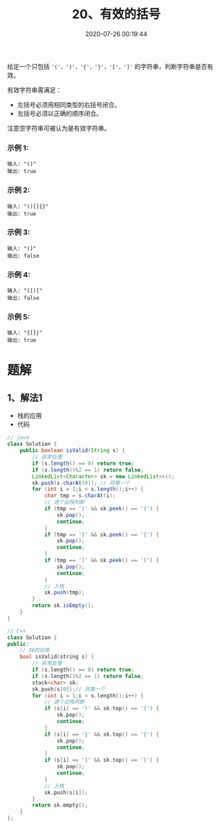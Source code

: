 ﻿---
title: 20、有效的括号
categories:
- leetcode
tags:
  - null
date: 2020-07-26 00:19:44
---

给定一个只包括 `'('，')'，'{'，'}'，'['，']'` 的字符串，判断字符串是否有效。

有效字符串需满足：

- 左括号必须用相同类型的右括号闭合。
- 左括号必须以正确的顺序闭合。

注意空字符串可被认为是有效字符串。

### 示例 1:
```
输入: "()"
输出: true
```
### 示例 2:
```
输入: "()[]{}"
输出: true
```
### 示例 3:
```
输入: "(]"
输出: false
```
### 示例 4:
```
输入: "([)]"
输出: false
```
### 示例 5:
```
输入: "{[]}"
输出: true
```
<!-- 来源：力扣（LeetCode）
链接：https://leetcode-cn.com/problems/valid-parentheses
著作权归领扣网络所有。商业转载请联系官方授权，非商业转载请注明出处。 -->

# 题解
## 1、解法1
- 栈的应用
- 代码
```java
// java
class Solution {
    public boolean isValid(String s) {
        // 异常处理
        if (s.length() == 0) return true;
        if (s.length()%2 == 1) return false;
        LinkedList<Character> sk = new LinkedList<>();
        sk.push(s.charAt(0)); // 将第一个
        for (int i = 1;i < s.length();i++) {
            char tmp = s.charAt(i);
            // 逐个出栈判断
            if (tmp == ')' && sk.peek() == '(') {
                sk.pop();
                continue;
            }
            if (tmp == '}' && sk.peek() == '{') {
                sk.pop();
                continue;
            }
            if (tmp == ']' && sk.peek() == '[') {
                sk.pop();
                continue;
            }
            // 入栈
            sk.push(tmp);
        }
        return sk.isEmpty();
    }
}
```
```cpp
// C++
class Solution {
public:
    // 栈的应用
    bool isValid(string s) {
        // 异常处理
        if (s.length() == 0) return true;
        if (s.length()%2 == 1) return false;
        stack<char> sk;
        sk.push(s[0]);// 将第一个
        for (int i = 1;i < s.length();i++) {
            // 逐个出栈判断
            if (s[i] == ')' && sk.top() == '(') {
                sk.pop();
                continue;
            }
            if (s[i] == '}' && sk.top() == '{') {
                sk.pop();
                continue;
            }
            if (s[i] == ']' && sk.top() == '[') {
                sk.pop();
                continue;
            }
            // 入栈
            sk.push(s[i]);
        }
        return sk.empty();
    }
};
```
